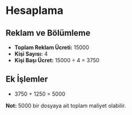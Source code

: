 
# Hesaplama 

## Reklam ve Bölümleme

- **Toplam Reklam Ücreti:** 15000
- **Kişi Sayısı:** 4
- **Kişi Başı Ücret:** 15000 ÷ 4 = 3750

## Ek İşlemler

- 3750 + 1250 = 5000

**Not:** 5000 bir dosyaya ait toplam maliyet olabilir.


